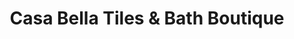 ---
title: "Casa Bella Tiles & Bath Boutique"
url: /logan/casa-bella-tiles-and-bath-boutique/
shop: hardware
---